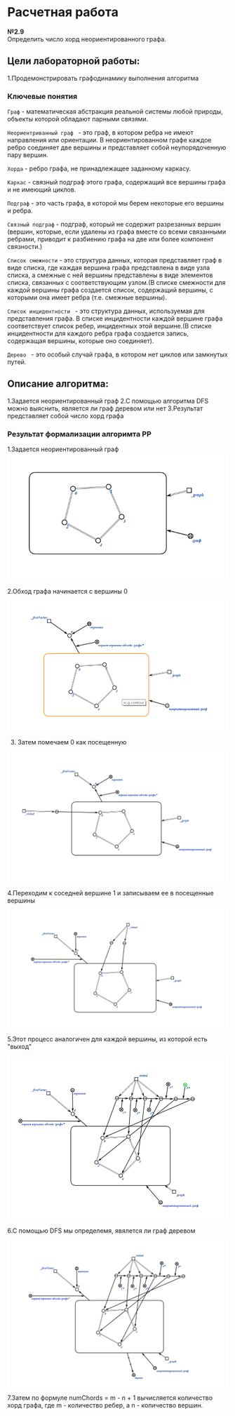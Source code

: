 # Расчетная работа

**№2.9**  
Определить число хорд неориентированного графа.

## Цели лабораторной работы:

1.Продемонстрировать графодинамику выполнения алгоритма

### Ключевые понятия

`Граф` - математическая абстракция реальной системы любой природы, объекты которой обладают парными связями.

`Неориентриванный граф ` - это граф, в котором ребра не имеют направления или ориентации. В неориентированном графе каждое ребро соединяет две вершины и представляет собой неупорядоченную пару вершин.

`Хорда` - ребро графа, не принадлежащее заданному каркасу.

`Каркас` - связный подграф этого графа, содержащий все вершины графа и не имеющий циклов.

`Подграф` - это часть графа, в которой мы берем некоторые его вершины и ребра.

`Связный подграф` - подграф, который не содержит разрезанных вершин (вершин, которые, если удалены из графа вместе со всеми связанными ребрами, приводит к разбиению графа на две или более компонент связности.)

`Список смежности` - это структура данных, которая представляет граф в виде списка, где каждая вершина графа представлена в виде узла списка, а смежные с ней вершины представлены в виде элементов списка, связанных с соответствующим узлом.(В списке смежности для каждой вершины графа создается список, содержащий вершины, с которыми она имеет ребра (т.е. смежные вершины).

`Список инцидентности ` - это структура данных, используемая для представления графа. В списке инцидентности каждой вершине графа соответствует список ребер, инцидентных этой вершине.(В списке инцидентности для каждого ребра графа создается запись, содержащая вершины, которые оно соединяет).

`Дерево ` - это особый случай графа, в котором нет циклов или замкнутых путей.

## Описание алгоритма:

1.Задается неориентированный граф
2.С помощью алгоритма DFS можно выяснить, является ли граф деревом или нет
3.Результат представляет собой число хорд графа

### Результат формализации алгоримта РР

1.Задается неориентированный граф
![alt text](image.png)

2.Обход графа начинается с вершины 0

![alt text](image-1.png)

3. Затем помечаем 0 как посещенную

![alt text](image-2.png)

4.Переходим к соседней вершине 1 и записываем ее в посещенные вершины

![alt text](image-3.png)

5.Этот процесс аналогичен для каждой вершины, из которой есть "выход"

![alt text](image-4.png)

6.С помощью DFS мы определемя, явялется ли граф деревом

![alt text](image-5.png)

7.Затем по формуле numChords = m - n + 1 вычисляется количество хорд графа, где m - количество ребер, а n - количество вершин.
